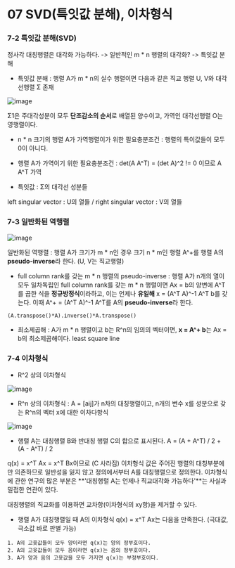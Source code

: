 # 07 SVD(특잇값 분해), 이차형식



### 7-2 특잇값 분해(SVD)



정사각 대칭행렬은 대각화 가능하다. -> 일반적인 m * n 행렬의 대각화? -> 특잇값 분해



* 특잇값 분해 : 행렬 A가 m * n의 실수 행렬이면 다음과 같은 직교 행렬 U, V와 대각선행렬 Σ 존재



![image](https://user-images.githubusercontent.com/89879599/149705624-71201237-607f-41b9-8c45-686befdcec30.png)



Σ1은 주대각성분이 모두 **단조감소의 순서**로 배열된 양수이고, 가역인 대각선행렬 O는 영행렬이다. 



* n * n 크기의 행렬 A가 가역행렬이가 위한 필요충분조건 : 행렬의 특이값들이 모두 0이 아니다. 



* 행렬 A가 가역이기 위한 필요충분조건 : det(A A^T) = (det A)^2 != 0 이므로 A A^T 가역



* 특잇값 : Σ의 대각선 성분들



left singular vector : U의 열들 / right singular vector : V의 열들



### 7-3 일반화된 역행렬



![image](https://user-images.githubusercontent.com/89879599/149706852-2350051c-f88e-44c3-a00d-ab60012d38ac.png)



일반화된 역행렬 : 행렬 A가 크기가 m * n인 경우 크기 n * m인 행렬 A^+를 행렬 A의 **pseudo-inverse**라 한다. (U, V는 직교행렬)




* full column rank를 갖는 m * n 행렬의 pseudo-inverse : 행렬 A가 n개의 열이 모두 일차독립인 full column rank를 갖는 m * n 행렬이면 Ax = b의 양변에 A^T를 곱한 식을 **정규방정식**이라하고, 이는 언제나 **유일해** x = (A^T A)^-1 A^T b를 갖는다. 이때 A^+ = (A^T A)^-1 A^T를 A의 **pseudo-inverse**라 한다. 

```
(A.transpose()*A).inverse()*A.transpose()
```

* 최소제곱해 : A가 m * n 행렬이고 b는 R^n의 임의의 벡터이면, **x = A^+ b**는 Ax = b의 최소제곱해이다. least square line



### 7-4 이차형식



* R^2 상의 이차형식



![image](https://user-images.githubusercontent.com/89879599/149708508-888e037e-d29c-4669-a35d-c114939dc4d7.png)



* R^n 상의 이차형식 : A = [aij]가 n차의 대칭행렬이고, n개의 변수 x를 성분으로 갖는 R^n의 벡터 x에 대한 이차다항식



![image](https://user-images.githubusercontent.com/89879599/149708799-9e828ab7-a5f5-4cad-9b1d-a2849712c82d.png)



* 행렬 A는 대칭행렬 B와 반대칭 행렬 C의 합으로 표시된다. A = (A + A^T) / 2 + (A - A^T) / 2



q(x) = x^T Ax = x^T Bx이므로 (C 사라짐) 이차형식 값은 주어진 행렬의 대칭부분에만 의존하므로 일반성을 잃지 않고 정의에서부터 A를 대칭행렬으로 정의한다. 이차형식에 관한 연구의 많은 부분은 **'대칭행렬 A는 언제나 직교대각화 가능하다'**는 사실과 밀접한 연관이 있다. 



대칭행렬의 직교화를 이용하면 교차항(이차형식의 xy항)을 제거할 수 있다. 



* 행렬 A가 대칭행렬일 때 A의 이차형식 q(x) = x^T Ax는 다음을 만족한다. (극대값, 극소값 바로 판별 가능)

```
1. A의 고윳값들이 모두 양이라면 q(x)는 양의 정부호이다.
2. A의 고윳값들이 모두 음이라면 q(x)는 음의 정부호이다.
3. A가 양과 음의 고윳값을 모두 가지면 q(x)는 부정부호이다.
```



